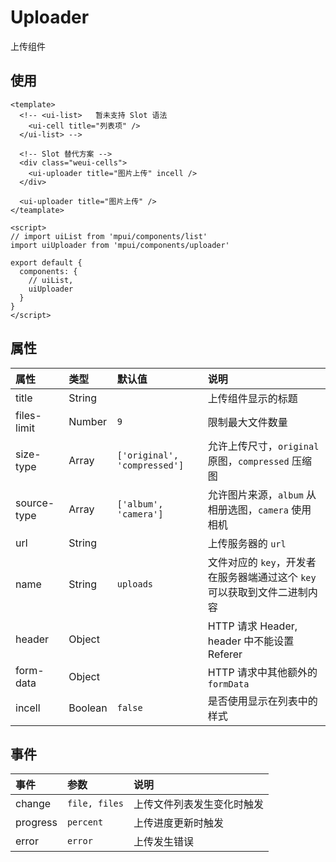 Uploader
===

上传组件

## 使用

```vue
<template>
  <!-- <ui-list>   暂未支持 Slot 语法
    <ui-cell title="列表项" />
  </ui-list> -->

  <!-- Slot 替代方案 -->
  <div class="weui-cells">
    <ui-uploader title="图片上传" incell />
  </div>

  <ui-uploader title="图片上传" />
</teamplate>

<script>
// import uiList from 'mpui/components/list'
import uiUploader from 'mpui/components/uploader'

export default {
  components: {
    // uiList,
    uiUploader
  }
}
</script>
```

## 属性

| 属性 | 类型 | 默认值 | 说明 |
| :-- | :-- | :-- | :-- |
| title | String |   | 上传组件显示的标题 |
| files-limit | Number | `9` | 限制最大文件数量 |
| size-type | Array | `['original', 'compressed']` | 允许上传尺寸，`original` 原图，`compressed` 压缩图 |
| source-type | Array | `['album', 'camera']` | 允许图片来源，`album` 从相册选图，`camera` 使用相机 |
| url | String |   | 上传服务器的 `url` |
| name | String | `uploads` | 文件对应的 `key`，开发者在服务器端通过这个 `key` 可以获取到文件二进制内容 |
| header | Object |   | HTTP 请求 Header, header 中不能设置 Referer |
| form-data | Object |   | HTTP 请求中其他额外的 `formData` |
| incell | Boolean | `false` | 是否使用显示在列表中的样式 |

## 事件

| 事件 | 参数 | 说明 |
| :-- | :-- | :-- |
| change | `file, files` | 上传文件列表发生变化时触发 |
| progress | `percent` | 上传进度更新时触发 |
| error | `error` | 上传发生错误 |
